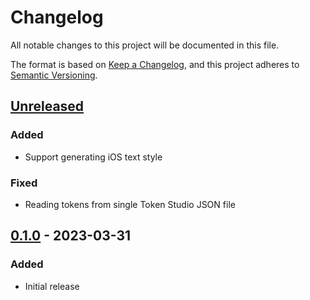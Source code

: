 # Changelog

All notable changes to this project will be documented in this file.

The format is based on [Keep a Changelog](https://keepachangelog.com/en/1.0.0/),
and this project adheres to [Semantic Versioning](https://semver.org/spec/v2.0.0.html).

## [Unreleased]

### Added

- Support generating iOS text style

### Fixed

- Reading tokens from single Token Studio JSON file

## [0.1.0] - 2023-03-31

### Added

- Initial release

[Unreleased]: https://github.com/obvious/token-weaver/compare/v0.1.0...HEAD
[0.1.0]: https://github.com/obvious/token-weaver/commits/v0.1.0
